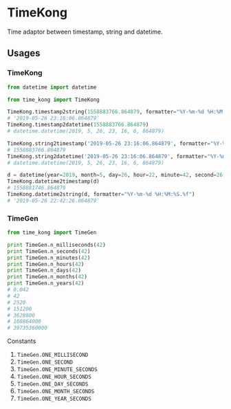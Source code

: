 # TimeKong

Time adaptor between timestamp, string and datetime.

## Usages

### TimeKong
```python
from datetime import datetime

from time_kong import TimeKong

TimeKong.timestamp2string(1558883766.864879, formatter="%Y-%m-%d %H:%M:%S.%f")
# '2019-05-26 23:16:06.864879'
TimeKong.timestamp2datetime(1558883766.864879)
# datetime.datetime(2019, 5, 26, 23, 16, 6, 864879)

TimeKong.string2timestamp('2019-05-26 23:16:06.864879', formatter="%Y-%m-%d %H:%M:%S.%f")
# 1558883766.864879
TimeKong.string2datetime('2019-05-26 23:16:06.864879', formatter="%Y-%m-%d %H:%M:%S.%f")
# datetime.datetime(2019, 5, 26, 23, 16, 6, 864879)

d = datetime(year=2019, month=5, day=26, hour=22, minute=42, second=26, microsecond=864879)
TimeKong.datetime2timestamp(d)
# 1558881746.864879
TimeKong.datetime2string(d, formatter="%Y-%m-%d %H:%M:%S.%f")
# '2019-05-26 22:42:26.864879'
```

### TimeGen
```python
from time_kong import TimeGen

print TimeGen.n_milliseconds(42)
print TimeGen.n_seconds(42)
print TimeGen.n_minutes(42)
print TimeGen.n_hours(42)
print TimeGen.n_days(42)
print TimeGen.n_months(42)
print TimeGen.n_years(42)
# 0.042
# 42
# 2520
# 151200
# 3628800
# 108864000
# 39735360000
```

Constants

1. `TimeGen.ONE_MILLISECOND`
2. `TimeGen.ONE_SECOND`
3. `TimeGen.ONE_MINUTE_SECONDS`
4. `TimeGen.ONE_HOUR_SECONDS`
5. `TimeGen.ONE_DAY_SECONDS`
6. `TimeGen.ONE_MONTH_SECONDS`
7. `TimeGen.ONE_YEAR_SECONDS`